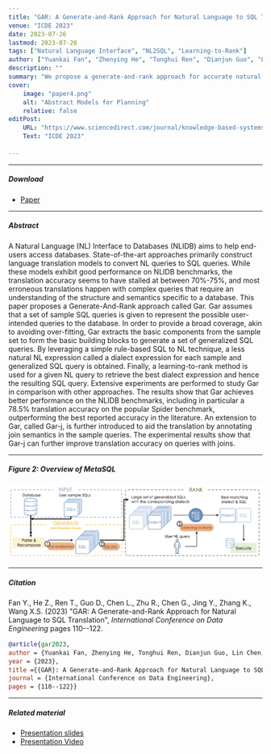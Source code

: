 ```yaml
---
title: "GAR: A Generate-and-Rank Approach for Natural Language to SQL Translation" 
venue: "ICDE 2023"
date: 2023-07-26
lastmod: 2023-07-26
tags: ["Natural Language Interface", "NL2SQL", "Learning-to-Rank"]
author: ["Yuankai Fan", "Zhenying He", "Tonghui Ren", "Dianjun Guo", "Lin Chen", "Ruisi Zhu", "Guanduo Chen", "Yinan Jing", "Kai Zhang", "X. Sean Wang"]
description: "" 
summary: "We propose a generate-and-rank approach for accurate natural language to SQL translation."
cover:
    image: "paper4.png"
    alt: "Abstract Models for Planning"
    relative: false
editPost:
    URL: "https://www.sciencedirect.com/journal/knowledge-based-systems"
    Text: "ICDE 2023"

---
```


---

##### Download

+ [Paper](paper4.pdf)
<!-- + [Code and data](https://github.com/pmichaillat/feru) -->

---

##### Abstract

A Natural Language (NL) Interface to Databases (NLIDB) aims to help end-users access databases. State-of-the-art approaches primarily construct language translation models to convert NL queries to SQL queries. While these models exhibit good performance on NLIDB benchmarks, the translation accuracy seems to have stalled at between 70%-75%, and most erroneous translations happen with complex queries that require an understanding of the structure and semantics specific to a database. This paper proposes a Generate-And-Rank approach called Gar. Gar assumes that a set of sample SQL queries is given to represent the possible user-intended queries to the database. In order to provide a broad coverage, akin to avoiding over-fitting, Gar extracts the basic components from the sample set to form the basic building blocks to generate a set of generalized SQL queries. By leveraging a simple rule-based SQL to NL technique, a less natural NL expression called a dialect expression for each sample and generalized SQL query is obtained. Finally, a learning-to-rank method is used for a given NL query to retrieve the best dialect expression and hence the resulting SQL query. Extensive experiments are performed to study Gar in comparison with other approaches. The results show that Gar achieves better performance on the NLIDB benchmarks, including in particular a 78.5% translation accuracy on the popular Spider benchmark, outperforming the best reported accuracy in the literature. An extension to Gar, called Gar-j, is further introduced to aid the translation by annotating join semantics in the sample queries. The experimental results show that Gar-j can further improve translation accuracy on queries with joins.

---

##### Figure 2: Overview of MetaSQL

![](paper4.png)

---

##### Citation

Fan Y., He Z., Ren T., Guo D., Chen L., Zhu R., Chen G., Jing Y., Zhang K., Wang X.S. (2023) "GAR: A Generate-and-Rank Approach for Natural Language to SQL Translation", *International Conference on Data Engineering* pages 110--122.

```BibTeX
@article{gar2023,
author = {Yuankai Fan, Zhenying He, Tonghui Ren, Dianjun Guo, Lin Chen, Ruisi Zhu, Guanduo Chen, Yinan Jing, Kai Zhang and X.Sean Wang},
year = {2023},
title ={{GAR}: A Generate-and-Rank Approach for Natural Language to SQL Translation},
journal = {International Conference on Data Engineering},
pages = {110--122}}
```

---

##### Related material

+ [Presentation slides](presentation4.pdf)
+ [Presentation Video](https://youtu.be/KLPuQmgHxUY)
